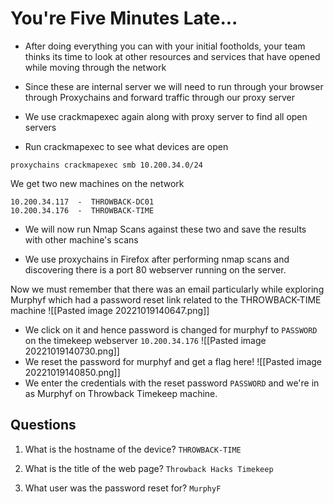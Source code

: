 # You're Five Minutes Late...

- After doing everything you can with your initial footholds, your team thinks its time to look at other resources and services that have opened while moving through the network
- Since these are internal server we will need to run through your browser through Proxychains and forward traffic through our proxy server

- We use crackmapexec again along with proxy server to find all open servers
- Run crackmapexec to see what devices are open


```shell
proxychains crackmapexec smb 10.200.34.0/24
```

We get two new machines on the network
```
10.200.34.117  -  THROWBACK-DC01
10.200.34.176  -  THROWBACK-TIME
```
- We will now run Nmap Scans against these two and save the results with other machine's scans


- We use proxychains in Firefox after performing nmap scans and discovering there is a port 80 webserver running on the server.

Now we must remember that there was an email particularly while exploring Murphyf which had a password reset link related to the THROWBACK-TIME machine
![[Pasted image 20221019140647.png]]
- We click on it and hence password is changed for murphyf to `PASSWORD` on the timekeep webserver `10.200.34.176`
![[Pasted image 20221019140730.png]]
- We reset the password for murphyf and get a flag here!
![[Pasted image 20221019140850.png]]
- We enter the credentials with the reset password `PASSWORD` and we're in as Murphyf on Throwback Timekeep machine.

## Questions
1. What is the hostname of the device?
`THROWBACK-TIME`

2. What is the title of the web page?
`Throwback Hacks Timekeep`

3. What user was the password reset for?
`MurphyF`

